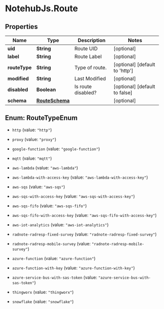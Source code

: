 # NotehubJs.Route

## Properties

| Name          | Type                              | Description        | Notes                          |
| ------------- | --------------------------------- | ------------------ | ------------------------------ |
| **uid**       | **String**                        | Route UID          | [optional]                     |
| **label**     | **String**                        | Route Label        | [optional]                     |
| **routeType** | **String**                        | Type of route.     | [optional] [default to 'http'] |
| **modified**  | **String**                        | Last Modified      | [optional]                     |
| **disabled**  | **Boolean**                       | Is route disabled? | [optional] [default to false]  |
| **schema**    | [**RouteSchema**](RouteSchema.md) |                    | [optional]                     |

## Enum: RouteTypeEnum

- `http` (value: `"http"`)

- `proxy` (value: `"proxy"`)

- `google-function` (value: `"google-function"`)

- `mqtt` (value: `"mqtt"`)

- `aws-lambda` (value: `"aws-lambda"`)

- `aws-lambda-with-access-key` (value: `"aws-lambda-with-access-key"`)

- `aws-sqs` (value: `"aws-sqs"`)

- `aws-sqs-with-access-key` (value: `"aws-sqs-with-access-key"`)

- `aws-sqs-fifo` (value: `"aws-sqs-fifo"`)

- `aws-sqs-fifo-with-access-key` (value: `"aws-sqs-fifo-with-access-key"`)

- `aws-iot-analytics` (value: `"aws-iot-analytics"`)

- `radnote-radresp-fixed-survey` (value: `"radnote-radresp-fixed-survey"`)

- `radnote-radresp-mobile-survey` (value: `"radnote-radresp-mobile-survey"`)

- `azure-function` (value: `"azure-function"`)

- `azure-function-with-key` (value: `"azure-function-with-key"`)

- `azure-service-bus-with-sas-token` (value: `"azure-service-bus-with-sas-token"`)

- `thingworx` (value: `"thingworx"`)

- `snowflake` (value: `"snowflake"`)

